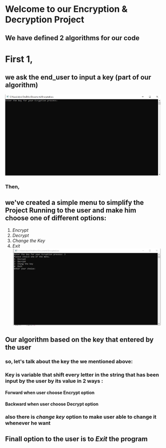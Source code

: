 # Welcome to our Encryption & Decryption Project 
## We have defined 2 algorithms for our code
# First 1,
## we ask the end_user to input a **key** (part of our algorithm)
![Alt Text](https://github.com/ebrahembebo23/encryption-project/blob/main/E1.jpg)
### Then,
## we've created a simple menu to simplify the Project Running to the user and make him choose one of different options: 
1. *Encrypt*
2. *Decrypt*
3. *Change the Key*
4. *Exit* 
![Alt Text](https://github.com/ebrahembebo23/encryption-project/blob/main/E2.jpg)
## Our algorithm based on the **key** that entered by the user 
### so, let's talk about the key the we mentioned above:
### **Key** is variable that shift every letter in the string that has been input by the user by its value in 2 ways :
#### Forward when user choose Encrypt option
#### Backward when user choose Decrypt option
### also there is *change key* option to make user able to change it whenever he want
## Finall option to the user is to *Exit* the program
